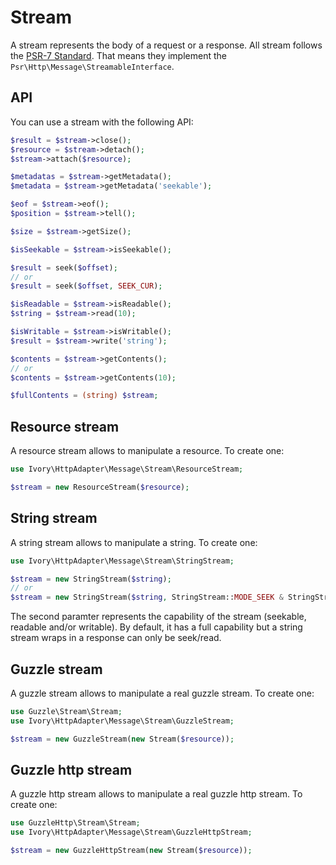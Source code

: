 # Stream

A stream represents the body of a request or a response. All stream follows the
[PSR-7 Standard](https://github.com/php-fig/fig-standards/blob/master/proposed/http-message.md). That means they
implement the `Psr\Http\Message\StreamableInterface`.

## API

You can use a stream with the following API:

``` php
$result = $stream->close();
$resource = $stream->detach();
$stream->attach($resource);

$metadatas = $stream->getMetadata();
$metadata = $stream->getMetadata('seekable');

$eof = $stream->eof();
$position = $stream->tell();

$size = $stream->getSize();

$isSeekable = $stream->isSeekable();

$result = seek($offset);
// or
$result = seek($offset, SEEK_CUR);

$isReadable = $stream->isReadable();
$string = $stream->read(10);

$isWritable = $stream->isWritable();
$result = $stream->write('string');

$contents = $stream->getContents();
// or
$contents = $stream->getContents(10);

$fullContents = (string) $stream;
```

## Resource stream

A resource stream allows to manipulate a resource. To create one:

``` php
use Ivory\HttpAdapter\Message\Stream\ResourceStream;

$stream = new ResourceStream($resource);
```

## String stream

A string stream allows to manipulate a string. To create one:

``` php
use Ivory\HttpAdapter\Message\Stream\StringStream;

$stream = new StringStream($string);
// or
$stream = new StringStream($string, StringStream::MODE_SEEK & StringStream:MODE_READ & StringStream::MODE_WRITE);
```

The second paramter represents the capability of the stream (seekable, readable and/or writable). By default, it has
a full capability but a string stream wraps in a response can only be seek/read.

## Guzzle stream

A guzzle stream allows to manipulate a real guzzle stream. To create one:

``` php
use Guzzle\Stream\Stream;
use Ivory\HttpAdapter\Message\Stream\GuzzleStream;

$stream = new GuzzleStream(new Stream($resource));
```

## Guzzle http stream

A guzzle http stream allows to manipulate a real guzzle http stream. To create one:

``` php
use GuzzleHttp\Stream\Stream;
use Ivory\HttpAdapter\Message\Stream\GuzzleHttpStream;

$stream = new GuzzleHttpStream(new Stream($resource));
```
